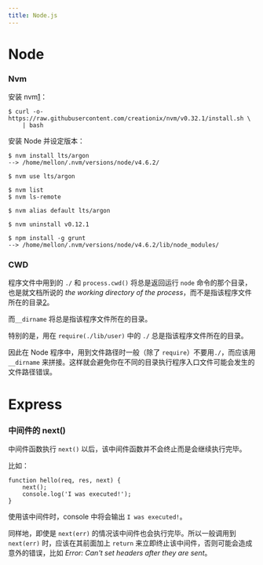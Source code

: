 ```yaml
---
title: Node.js
---
```


Node
====

### Nvm

安装 nvm[1]：

    $ curl -o- https://raw.githubusercontent.com/creationix/nvm/v0.32.1/install.sh \
        | bash

安装 Node 并设定版本：

    $ nvm install lts/argon 
    --> /home/mellon/.nvm/versions/node/v4.6.2/

    $ nvm use lts/argon

    $ nvm list
    $ nvm ls-remote

    $ nvm alias default lts/argon

    $ nvm uninstall v0.12.1

    $ npm install -g grunt
    --> /home/mellon/.nvm/versions/node/v4.6.2/lib/node_modules/


### CWD

程序文件中用到的 `./` 和 `process.cwd()` 将总是返回运行 `node` 命令的那个目录，也是就文档所说的 *the working directory of the process*，而不是指该程序文件所在的目录[2]。

而`__dirname` 将总是指该程序文件所在的目录。

特别的是，用在 `require(./lib/user)` 中的 `./` 总是指该程序文件所在的目录。

因此在 Node 程序中，用到文件路径时一般（除了 `require`）不要用`./`，而应该用`__dirname` 来拼接。这样就会避免你在不同的目录执行程序入口文件可能会发生的文件路径错误。

Express
=======

### 中间件的 next()

中间件函数执行 `next()` 以后，该中间件函数并不会终止而是会继续执行完毕。

比如：

    function hello(req, res, next) {
        next();
        console.log('I was executed!');
    }

使用该中间件时，console 中将会输出 `I was executed!`。

同样地，即使是 `next(err)` 的情况该中间件也会执行完毕。所以一般调用到 `next(err)` 时，应该在其前面加上 `return` 来立即终止该中间件，否则可能会造成意外的错误，比如 *Error: Can't set headers after they are sent*。

[1]: https://github.com/creationix/nvm
[2]: http://stackoverflow.com/questions/8131344/what-is-the-difference-between-dirname-and-in-node-js
